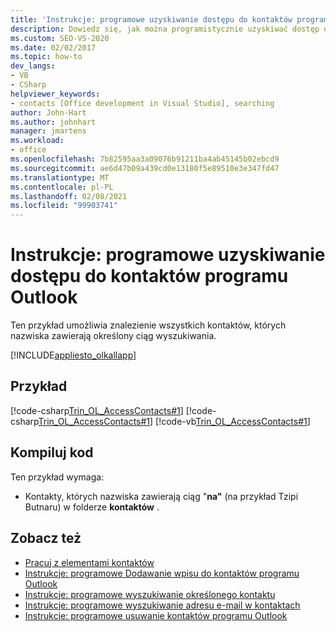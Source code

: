 ```yaml
---
title: 'Instrukcje: programowe uzyskiwanie dostępu do kontaktów programu Outlook'
description: Dowiedz się, jak można programistycznie uzyskiwać dostęp do kontaktów programu Outlook. Ten przykład umożliwia znalezienie wszystkich kontaktów, których nazwiska zawierają określony ciąg wyszukiwania.
ms.custom: SEO-VS-2020
ms.date: 02/02/2017
ms.topic: how-to
dev_langs:
- VB
- CSharp
helpviewer_keywords:
- contacts [Office development in Visual Studio], searching
author: John-Hart
ms.author: johnhart
manager: jmartens
ms.workload:
- office
ms.openlocfilehash: 7b82595aa3a09076b91211ba4ab45145b02ebcd9
ms.sourcegitcommit: ae6d47b09a439cd0e13180f5e89510e3e347fd47
ms.translationtype: MT
ms.contentlocale: pl-PL
ms.lasthandoff: 02/08/2021
ms.locfileid: "99903741"
---
```

# <a name="how-to-programmatically-access-outlook-contacts"></a>Instrukcje: programowe uzyskiwanie dostępu do kontaktów programu Outlook
  Ten przykład umożliwia znalezienie wszystkich kontaktów, których nazwiska zawierają określony ciąg wyszukiwania.

 [!INCLUDE[appliesto_olkallapp](../vsto/includes/appliesto-olkallapp-md.md)]

## <a name="example"></a>Przykład
 [!code-csharp[Trin_OL_AccessContacts#1](../vsto/codesnippet/CSharp/Trin_OL_AccessContacts.trin_ol_accesscontacts/thisaddin.cs#1)]
 [!code-csharp[Trin_OL_AccessContacts#1](../vsto/codesnippet/CSharp/Trin_OL_AccessContacts.trin_ol_accesscontacts/thisaddin.cs#1)]
 [!code-vb[Trin_OL_AccessContacts#1](../vsto/codesnippet/VisualBasic/Trin_OL_AccessContacts/thisaddin.vb#1)]

## <a name="compile-the-code"></a>Kompiluj kod
 Ten przykład wymaga:

- Kontakty, których nazwiska zawierają ciąg "**na"** (na przykład Tzipi Butnaru) w folderze **kontaktów** .

## <a name="see-also"></a>Zobacz też
- [Pracuj z elementami kontaktów](../vsto/working-with-contact-items.md)
- [Instrukcje: programowe Dodawanie wpisu do kontaktów programu Outlook](../vsto/how-to-programmatically-add-an-entry-to-outlook-contacts.md)
- [Instrukcje: programowe wyszukiwanie określonego kontaktu](../vsto/how-to-programmatically-search-for-a-specific-contact.md)
- [Instrukcje: programowe wyszukiwanie adresu e-mail w kontaktach](../vsto/how-to-programmatically-search-for-an-e-mail-address-in-contacts.md)
- [Instrukcje: programowe usuwanie kontaktów programu Outlook](../vsto/how-to-programmatically-delete-outlook-contacts.md)

